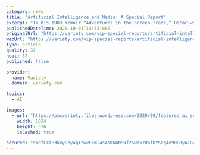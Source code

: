 ```yaml
---
category: news
title: "Artificial Intelligence and Media: A Special Report"
excerpt: "In his 1983 memoir “Adventures in the Screen Trade,” Oscar-winning screenwriter William Goldman famously observed that in Hollywood “nobody knows anything.” By that he meant no one involved in"
publishedDateTime: 2020-10-01T14:53:00Z
originalUrl: "https://variety.com/vip-special-reports/artificial-intelligence-and-media-a-special-report-1234783682/#!"
webUrl: "https://variety.com/vip-special-reports/artificial-intelligence-and-media-a-special-report-1234783682/#!"
type: article
quality: 37
heat: 37
published: false

provider:
  name: Variety
  domain: variety.com

topics:
  - AI

images:
  - url: "https://pmcvariety.files.wordpress.com/2020/09/featured_ai_sr.jpg?w=1024"
    width: 1024
    height: 576
    isCached: true

secured: "sbdfCXiP3kxy9oyaqTtwvFkml4s4sKNWNSNf2Gwzk706f8YS0q4e9HC0yA1GxNANw8fTA4LYpOR5VLBRdViSpybR3GjlZx2zaISg1ZhE9r+VdDg11QEefLGBHmWCxq+zakfYeYBRQFgoqHsRK8+HNVzT6/qkUtYGWidoOzEv9KLkIGWKba1MG0vnWEct+HW/nnQA1q1hxRkQpmC7x7nwYHEDcaGWBqY5g/doMhmE76dfwxJmqW8EFLWjdWwPrBXv9nO9KQ2mov9LkVPMCUoQJRM1H47zydgEZdwKwAbGctXrhZYeP1mQZZUQeR1V9QxNFmMeomwgvgxMGfeh68MOLHXvqDkag0rZKHpAtT/8log=;EZWSi3qs9VvsXuNDlxsqaQ=="
---
```


